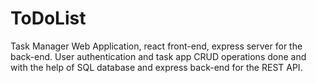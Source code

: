# ToDoList
Task Manager Web Application, react front-end, express server for the back-end. User authentication and task app CRUD operations done and with the help of SQL database and express back-end for the REST API.
